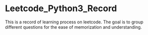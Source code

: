 # Leetcode_Python3_Record

This is a record of learning process on leetcode.  The goal is to group different questions for the ease of memorization and understanding.
